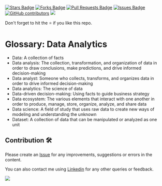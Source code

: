 <a href="https://github.com/drshahizan/data-analytics/stargazers"><img src="https://img.shields.io/github/stars/drshahizan/data-analytics" alt="Stars Badge"/></a>
<a href="https://github.com/drshahizan/data-analytics/network/members"><img src="https://img.shields.io/github/forks/drshahizan/data-analytics" alt="Forks Badge"/></a>
<a href="https://github.com/drshahizan/data-analytics/pulls"><img src="https://img.shields.io/github/issues-pr/drshahizan/data-analytics" alt="Pull Requests Badge"/></a>
<a href="https://github.com/drshahizan/data-analytics/issues"><img src="https://img.shields.io/github/issues/drshahizan/data-analytics" alt="Issues Badge"/></a>
<a href="https://github.com/drshahizan/data-analytics/graphs/contributors"><img alt="GitHub contributors" src="https://img.shields.io/github/contributors/drshahizan/data-analytics?color=2b9348"></a>
![](https://visitor-badge.glitch.me/badge?page_id=drshahizan/data-analytics)

Don't forget to hit the :star: if you like this repo.

# Glossary: Data Analytics

- Data: A collection of facts
- Data analysis: The collection, transformation, and organization of data in order to draw conclusions, make predictions, and drive informed decision-making
- Data analyst: Someone who collects, transforms, and organizes data in order to drive informed decision-making
- Data analytics: The science of data
- Data-driven decision-making: Using facts to guide business strategy
- Data ecosystem: The various elements that interact with one another in order to produce, manage, store, organize, analyze, and share data
- Data science: A field of study that uses raw data to create new ways of modeling and understanding the unknown 
- Dataset: A collection of data that can be manipulated or analyzed as one unit 

## Contribution 🛠️
Please create an [Issue](https://github.com/drshahizan/data-analytics/issues) for any improvements, suggestions or errors in the content.

You can also contact me using [Linkedin](https://www.linkedin.com/in/drshahizan/) for any other queries or feedback.

![](https://visitor-badge.glitch.me/badge?page_id=drshahizan)
